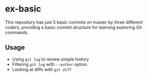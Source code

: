 ex-basic
========

This repository has just 5 basic commits on master by three different coders, providing a basic commit structure for learning exploring Git commands.

## Usage

* Using `git log` to review simple history
* Filtering `git log` with `--author` option
* Looking at diffs with `git diff`
